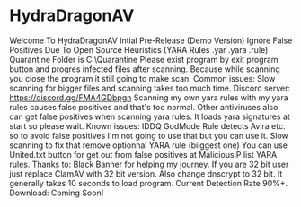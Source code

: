 # HydraDragonAV
Welcome To HydraDragonAV
Intial Pre-Release (Demo Version)
Ignore False Positives Due To Open Source Heuristics (YARA  Rules .yar .yara .rule)
Quarantine Folder is C:\Quarantine
Please exist program by exit program  button and progres infected files after scanning. Because while scanning you close the program it still going to make scan.
Common issues: Slow scanning for bigger files and scanning takes too much time.
Discord server: https://discord.gg/FMA4GDbpgn
Scanning my own yara rules with my yara rules causes false positives and that's too normal. Other antiviruses also can get false positives when scanning yara rules.
It loads yara signatures at start so please wait.
Known issues: IDDQ GodMode Rule detects Avira etc. so to avoid false positives I'm not going to use that but you can use it. Slow scanning to fix that remove optionnal YARA rule (biiggest one)
You can use United.txt button for get out from false positives at MaliciousIP list YARA rules.
Thanks to: Black Banner for helping my journey.
If you are 32 bit user just replace ClamAV with 32 bit version. Also change dnscrypt to 32 bit.
It generally takes 10 seconds to load program.
Current Detection Rate 90%+.
Download: Coming Soon!
